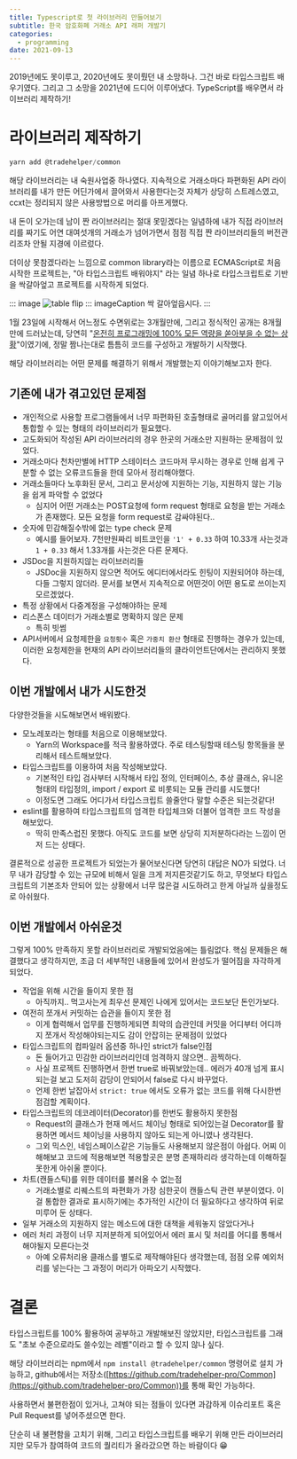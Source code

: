 ```yaml
---
title: Typescript로 첫 라이브러리 만들어보기
subtitle: 한국 암호화폐 거래소 API 래퍼 개발기
categories:
  - programming
date: 2021-09-13
---
```


2019년에도 못이루고, 2020년에도 못이뤘던 내 소망하나. 그건 바로 타입스크립트 배우기였다. 그리고 그 소망을 2021년에 드디어 이루어냈다. TypeScript를 배우면서 라이브러리 제작하기!

# 라이브러리 제작하기

```js
yarn add @tradehelper/common
```

해당 라이브러리는 내 숙원사업중 하나였다. 지속적으로 거래소마다 파편화된 API 라이브러리를 내가 만든 어딘가에서 끌어와서 사용한다는것 자체가 상당히 스트레스였고, ccxt는 정리되지 않은 사용방법으로 머리를 아프게했다.

내 돈이 오가는데 남이 짠 라이브러리는 절대 못믿겠다는 일념하에 내가 직접 라이브러리를 짜기도 어연 대여섯개의 거래소가 넘어가면서 점점 직접 짠 라이브러리들의 버전관리조차 안될 지경에 이르렀다.

더이상 못참겠다라는 느낌으로 common library라는 이름으로 ECMAScript로 처음 시작한 프로젝트는, "아 타입스크립트 배워야지" 라는 일념 하나로 타입스크립트로 기반을 싹갈아엎고 프로젝트를 시작하게 되었다.

::: image
![table flip](https://media.giphy.com/media/6lScd4x2D5Oko/giphy.gif)
::: imageCaption
싹 갈아엎읍시다.
:::


1월 23일에 시작해서 어느정도 수면위로는 3개월만에, 그리고 정식적인 공개는 8개월만에 드러났는데, 당연히 "[온전히 프로그래밍에 100% 모든 역량을 쏟아부을 수 없는 상황](http://www.coindeskkorea.com/news/articleView.html?idxno=73365)"이였기에, 정말 짬나는대로 틈틈히 코드를 구성하고 개발하기 시작했다.

해당 라이브러리는 어떤 문제를 해결하기 위해서 개발했는지 이야기해보고자 한다.

## 기존에 내가 겪고있던 문제점

- 개인적으로 사용할 프로그램들에서 너무 파편화된 호출형태로 골머리를 앓고있어서 통합할 수 있는 형태의 라이브러리가 필요했다.
- 고도화되어 작성된 API 라이브러리의 경우 한곳의 거래소만 지원하는 문제점이 있었다.
- 거래소마다 천차만별에 HTTP 스테이터스 코드마저 무시하는 경우로 인해 쉽게 구분할 수 없는 오류코드들을 한데 모아서 정리해야했다.
- 거래소들마다 노후화된 문서, 그리고 문서상에 지원하는 기능, 지원하지 않는 기능을 쉽게 파악할 수 없었다
    - 심지어 어떤 거래소는 POST요청에 form request 형태로 요청을 받는 거래소가 존재했다. 모든 요청을 form request로 감싸야된다..
- 숫자에 민감해질수밖에 없는 type check 문제
    - 예시를 들어보자. 7천만원짜리 비트코인을 `'1' + 0.33` 하여 10.33개 사는것과 `1 + 0.33` 해서 1.33개를 사는것은 다른 문제다.
- JSDoc을 지원하지않는 라이브러리들
    - JSDoc을 지원하지 않으면 적어도 에디터에서라도 힌팅이 지원되어야 하는데, 다들 그렇지 않더라. 문서를 보면서 지속적으로 어떤것이 어떤 용도로 쓰이는지 모르겠었다.
- 특정 상황에서 다중계정을 구성해야하는 문제
- 리스폰스 데이터가 거래소별로 명확하지 않은 문제
    - 특히 빗썸
- API서버에서 요청제한을 `요청횟수` 혹은 `가중치 환산` 형태로 진행하는 경우가 있는데, 이러한 요청제한을 현재의 API 라이브러리들의 클라이언트단에서는 관리하지 못했다.

## 이번 개발에서 내가 시도한것

다양한것들을 시도해보면서 배워봤다.

- 모노레포라는 형태를 처음으로 이용해보았다.
    - Yarn의 Workspace를 적극 활용하였다. 주로 테스팅할때 테스팅 항목들을 분리해서 테스트해보았다.
- 타입스크립트를 이용하여 처음 작성해보았다.
    - 기본적인 타입 검사부터 시작해서 타입 정의, 인터페이스, 추상 클래스, 유니온 형태의 타입정의, import / export 로 비롯되는 모듈 관리를 시도했다!
    - 이정도면 그래도 어디가서 타입스크립트 쓸줄안다 말할 수준은 되는것같다!
- eslint를 활용하여 타입스크립트의 엄격한 타입체크와 더불어 엄격한 코드 작성을 해보았다.
    - 딱히 만족스럽진 못했다. 아직도 코드를 보면 상당히 지저분하다라는 느낌이 먼저 드는 상태다.

결론적으로 성공한 프로젝트가 되었는가 물어보신다면 당연히 대답은 NO가 되었다. 너무 내가 감당할 수 있는 규모에 비해서 일을 크게 저지른것같기도 하고, 무엇보다 타입스크립트의 기본조차 안되어 있는 상황에서 너무 많은걸 시도하려고 한게 아닐까 싶을정도로 아쉬웠다.

## 이번 개발에서 아쉬운것

그렇게 100% 만족하지 못할 라이브러리로 개발되었음에는 틀림없다. 핵심 문제들은 해결했다고 생각하지만, 조금 더 세부적인 내용들에 있어서 완성도가 떨어짐을 자각하게 되었다.

- 작업을 위해 시간을 들이지 못한 점
    - 아직까지.. 먹고사는게 최우선 문제인 나에게 있어서는 코드보단 돈인가보다.
- 여전히 쪼개서 커밋하는 습관을 들이지 못한 점
    - 이게 협력해서 업무를 진행하게되면 최악의 습관인데 커밋을 어디부터 어디까지 쪼개서 작성해야되는지도 감이 안잡히는 문제점이 있었다
- 타입스크립트의 컴파일러 옵션중 하나인 strict가 false인점
    - 돈 들어가고 민감한 라이브러리인데 엄격하지 않으면.. 끔찍하다.
    - 사실 프로젝트 진행하면서 한번 true로 바꿔보았는데.. 에러가 40개 넘게 표시되는걸 보고 도저히 감당이 안되어서 false로 다시 바꾸었다.
    - 언제 한번 날잡아서 `strict: true` 에서도 오류가 없는 코드를 위해 다시한번 점검할 계획이다.
- 타입스크립트의 데코레이터(Decorator)를 한번도 활용하지 못한점
    - Request의 클래스가 현재 메서드 체이닝 형태로 되어있는걸 Decorator를 활용하면 메서드 체이닝을 사용하지 않아도 되는게 아니였나 생각된다.
    - 그외 믹스인, 네임스페이스같은 기능들도 사용해보지 않은점이 아쉽다. 어찌 이해해보고 코드에 적용해보면 적용할곳은 분명 존재하리라 생각하는데 이해하질 못한게 아쉬울 뿐이다.
- 차트(캔들스틱)를 위한 데이터를 불러올 수 없는점
    - 거래소별로 리퀘스트의 파편화가 가장 심한곳이 캔들스틱 관련 부분이였다. 이걸 통합한 결과로 표시하기에는 추가적인 시간이 더 필요하다고 생각하여 뒤로 미루어 둔 상태다.
- 일부 거래소의 지원하지 않는 메소드에 대한 대책을 세워놓지 않았다거나
- 에러 처리 과정이 너무 지저분하게 되어있어서 에러 표시 및 처리를 어디를 통해서 해야될지 모른다는것
    - 아예 오류처리용 클래스를 별도로 제작해야된다 생각했는데, 점점 오류 예외처리를 넣는다는 그 과정이 머리가 아파오기 시작했다.

# 결론

타입스크립트를 100% 활용하여 공부하고 개발해보진 않았지만, 타입스크립트를 그래도 "초보 수준으로라도 쓸수있는 레벨"이라고 할 수 있지 않나 싶다.

해당 라이브러리는 npm에서 `npm install @tradehelper/common` 명령어로 설치 가능하고, github에서는 저장소([https://github.com/tradehelper-pro/Common](https://github.com/tradehelper-pro/Common))를 통해 확인 가능하다.

사용하면서 불편한점이 있거나, 고쳐야 되는 점들이 있다면 과감하게 이슈리포트 혹은 Pull Request를 넣어주셨으면 한다.

단순히 내 불편함을 고치기 위해, 그리고 타입스크립트를 배우기 위해 만든 라이브러리지만 모두가 참여하여 코드의 퀄리티가 올라갔으면 하는 바람이다 😁
